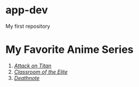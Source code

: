 # app-dev
My first repository

# **My Favorite Anime Series**

1. *[Attack on Titan](https://en.wikipedia.org/wiki/Attack_on_Titan)*
2. *[Classroom of the Elite](https://en.wikipedia.org/wiki/Classroom_of_the_Elite)*
3. *[Deathnote](https://en.wikipedia.org/wiki/Death_Note)*
